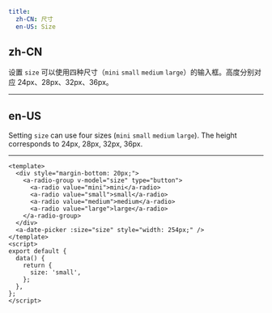 ```yaml
title:
  zh-CN: 尺寸
  en-US: Size
```

## zh-CN

设置 `size` 可以使用四种尺寸（`mini` `small` `medium` `large`）的输入框。高度分别对应 24px、28px、32px、36px。

---

## en-US

Setting `size` can use four sizes (`mini` `small` `medium` `large`). The height corresponds to 24px, 28px, 32px, 36px.

---

```vue
<template>
  <div style="margin-bottom: 20px;">
    <a-radio-group v-model="size" type="button">
      <a-radio value="mini">mini</a-radio>
      <a-radio value="small">small</a-radio>
      <a-radio value="medium">medium</a-radio>
      <a-radio value="large">large</a-radio>
    </a-radio-group>
  </div>
  <a-date-picker :size="size" style="width: 254px;" />
</template>
<script>
export default {
  data() {
    return {
      size: 'small',
    };
  },
};
</script>
```
